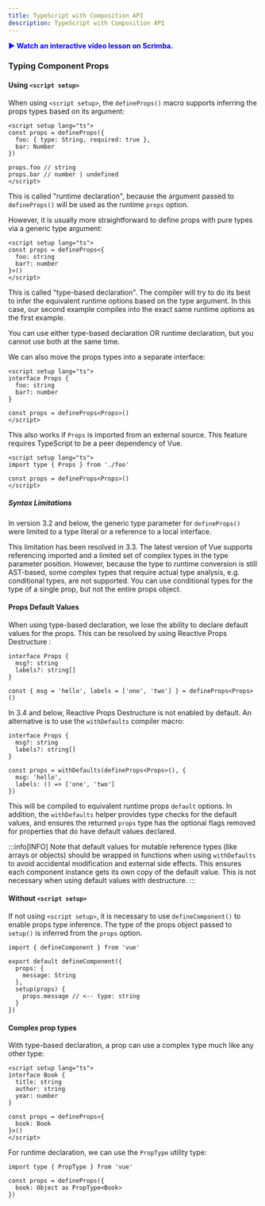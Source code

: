 ```yaml
---
title: TypeScript with Composition API
description: TypeScript with Composition API
---
```


<a href="https://scrimba.com/links/vue-ts-composition-api" target="_blank" style="display: inline-flex; align-items: center; text-decoration: none; font-weight: bolder; color: blue;">
  ▶️ Watch an interactive video lesson on Scrimba.
</a>

### Typing Component Props​
#### Using `<script setup>​`
When using `<script setup>`, the `defineProps()` macro supports inferring the props types based on its argument:

```
<script setup lang="ts">
const props = defineProps({
  foo: { type: String, required: true },
  bar: Number
})

props.foo // string
props.bar // number | undefined
</script>
```

This is called "runtime declaration", because the argument passed to `defineProps()` will be used as the runtime `props` option.

However, it is usually more straightforward to define props with pure types via a generic type argument:

```
<script setup lang="ts">
const props = defineProps<{
  foo: string
  bar?: number
}>()
</script>
```

This is called "type-based declaration". The compiler will try to do its best to infer the equivalent runtime options based on the type argument. In this case, our second example compiles into the exact same runtime options as the first example.

You can use either type-based declaration OR runtime declaration, but you cannot use both at the same time.

We can also move the props types into a separate interface:

```
<script setup lang="ts">
interface Props {
  foo: string
  bar?: number
}

const props = defineProps<Props>()
</script>
```

This also works if `Props` is imported from an external source. This feature requires TypeScript to be a peer dependency of Vue.

```
<script setup lang="ts">
import type { Props } from './foo'

const props = defineProps<Props>()
</script>
```
##### Syntax Limitations​
In version 3.2 and below, the generic type parameter for `defineProps()` were limited to a type literal or a reference to a local interface.

This limitation has been resolved in 3.3. The latest version of Vue supports referencing imported and a limited set of complex types in the type parameter position. However, because the type to runtime conversion is still AST-based, some complex types that require actual type analysis, e.g. conditional types, are not supported. You can use conditional types for the type of a single prop, but not the entire props object.

#### Props Default Values​
When using type-based declaration, we lose the ability to declare default values for the props. This can be resolved by using Reactive Props Destructure :

```
interface Props {
  msg?: string
  labels?: string[]
}

const { msg = 'hello', labels = ['one', 'two'] } = defineProps<Props>()
```

In 3.4 and below, Reactive Props Destructure is not enabled by default. An alternative is to use the `withDefaults` compiler macro:

```
interface Props {
  msg?: string
  labels?: string[]
}

const props = withDefaults(defineProps<Props>(), {
  msg: 'hello',
  labels: () => ['one', 'two']
})
```

This will be compiled to equivalent runtime props `default` options. In addition, the `withDefaults` helper provides type checks for the default values, and ensures the returned `props` type has the optional flags removed for properties that do have default values declared.

:::info[INFO]
Note that default values for mutable reference types (like arrays or objects) should be wrapped in functions when using `withDefaults` to avoid accidental modification and external side effects. This ensures each component instance gets its own copy of the default value. This is not necessary when using default values with destructure.
:::

#### Without `<script setup>​`
If not using `<script setup>`, it is necessary to use `defineComponent()` to enable props type inference. The type of the props object passed to `setup()` is inferred from the `props` option.

```
import { defineComponent } from 'vue'

export default defineComponent({
  props: {
    message: String
  },
  setup(props) {
    props.message // <-- type: string
  }
})
```

#### Complex prop types​
With type-based declaration, a prop can use a complex type much like any other type:

```
<script setup lang="ts">
interface Book {
  title: string
  author: string
  year: number
}

const props = defineProps<{
  book: Book
}>()
</script>
```

For runtime declaration, we can use the `PropType` utility type:

```
import type { PropType } from 'vue'

const props = defineProps({
  book: Object as PropType<Book>
})
```
